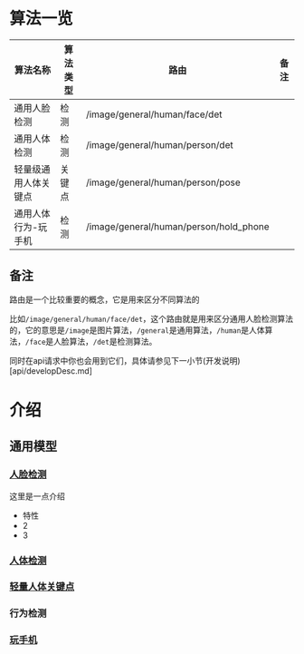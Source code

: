 # 算法一览
| 算法名称               | 算法类型   | 路由                              | 备注                         |
|-----------------------|------------|----------------------------------|------------------------------|
| 通用人脸检测           | 检测       | /image/general/human/face/det    |                              |
| 通用人体检测           | 检测       | /image/general/human/person/det  |                              |
| 轻量级通用人体关键点   | 关键点     | /image/general/human/person/pose |                              |
| 通用人体行为-玩手机   | 检测       | /image/general/human/person/hold_phone |                          |

## 备注
路由是一个比较重要的概念，它是用来区分不同算法的

比如`/image/general/human/face/det`，这个路由就是用来区分通用人脸检测算法的，它的意思是`/image`是图片算法，`/general`是通用算法，`/human`是人体算法，`/face`是人脸算法，`/det`是检测算法。

同时在api请求中你也会用到它们，具体请参见下一小节(开发说明)[api/developDesc.md]

# 介绍
## 通用模型
### [人脸检测](api/general/human/face/det)
这里是一点介绍
- 特性
- 2
- 3
### [人体检测](api/general/human/person/det)
### [轻量人体关键点](api/general/human/person/pose)
### 行为检测
### [玩手机](api/general/human/person/hold_phone)
